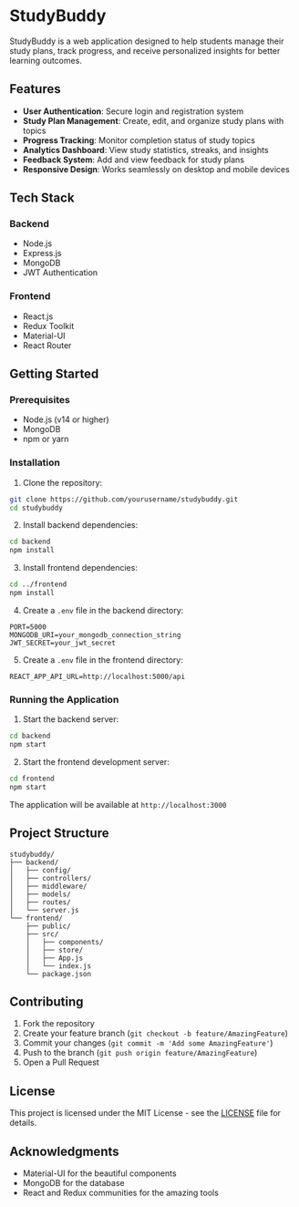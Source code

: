 # StudyBuddy

StudyBuddy is a web application designed to help students manage their study plans, track progress, and receive personalized insights for better learning outcomes.

## Features

- **User Authentication**: Secure login and registration system
- **Study Plan Management**: Create, edit, and organize study plans with topics
- **Progress Tracking**: Monitor completion status of study topics
- **Analytics Dashboard**: View study statistics, streaks, and insights
- **Feedback System**: Add and view feedback for study plans
- **Responsive Design**: Works seamlessly on desktop and mobile devices

## Tech Stack

### Backend
- Node.js
- Express.js
- MongoDB
- JWT Authentication

### Frontend
- React.js
- Redux Toolkit
- Material-UI
- React Router

## Getting Started

### Prerequisites
- Node.js (v14 or higher)
- MongoDB
- npm or yarn

### Installation

1. Clone the repository:
```bash
git clone https://github.com/yourusername/studybuddy.git
cd studybuddy
```

2. Install backend dependencies:
```bash
cd backend
npm install
```

3. Install frontend dependencies:
```bash
cd ../frontend
npm install
```

4. Create a `.env` file in the backend directory:
```env
PORT=5000
MONGODB_URI=your_mongodb_connection_string
JWT_SECRET=your_jwt_secret
```

5. Create a `.env` file in the frontend directory:
```env
REACT_APP_API_URL=http://localhost:5000/api
```

### Running the Application

1. Start the backend server:
```bash
cd backend
npm start
```

2. Start the frontend development server:
```bash
cd frontend
npm start
```

The application will be available at `http://localhost:3000`

## Project Structure

```
studybuddy/
├── backend/
│   ├── config/
│   ├── controllers/
│   ├── middleware/
│   ├── models/
│   ├── routes/
│   └── server.js
└── frontend/
    ├── public/
    ├── src/
    │   ├── components/
    │   ├── store/
    │   ├── App.js
    │   └── index.js
    └── package.json
```

## Contributing

1. Fork the repository
2. Create your feature branch (`git checkout -b feature/AmazingFeature`)
3. Commit your changes (`git commit -m 'Add some AmazingFeature'`)
4. Push to the branch (`git push origin feature/AmazingFeature`)
5. Open a Pull Request

## License

This project is licensed under the MIT License - see the [LICENSE](LICENSE) file for details.

## Acknowledgments

- Material-UI for the beautiful components
- MongoDB for the database
- React and Redux communities for the amazing tools 
